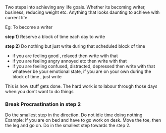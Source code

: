 
Two steps into achieving any life goals. Whether its becoming writer, business, reducing weight etc. Anything that looks daunting to achieve with current life. 

Eg: To become a writer 

**step 1)** Reserve a block of time each day to write

**step 2)** Do nothing but just write during that scheduled block of time
- if you are feeling good , relaxed then write with that
- if you are feeling angry annoyed etc then write with that
- if you are feeling confused, distracted, depressed then write with that
whatever be your emotional state, if you are on your own during the block of time , just write

This is how stuff gets done. The hard work is to labour through those days when you don't want to do things

### Break Procrastination in step 2
Do the smallest step in the direction. Do not idle time doing nothing  
Example: If you are on bed and have to go work on desk. Move the toe, then the leg and go on. Do in the smallest step towards the step 2. 
